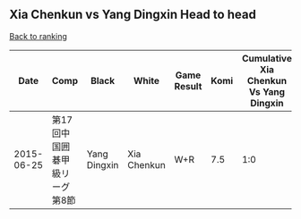 ## Xia Chenkun vs Yang Dingxin Head to head

[Back to ranking](../../index.md)




| **Date** | **Comp** | **Black** | **White** | **Game Result** | **Komi** | **Cumulative Xia Chenkun Vs Yang Dingxin** | **Xia Chenkun Streak** | **Yang Dingxin Streak** | 
| --- | --- | --- | --- | --- | --- | --- | --- | --- |
| 2015-06-25 | 第17回中国囲碁甲級リーグ第8節 | Yang Dingxin | Xia Chenkun | W+R | 7.5 | 1:0 | 1 | 0 |




